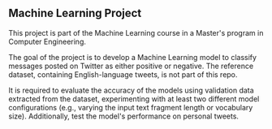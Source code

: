 ## Machine Learning Project

This project is part of the Machine Learning course in a Master's program in Computer Engineering.

The goal of the project is to develop a Machine Learning model to classify messages posted on Twitter as either positive or negative. The reference dataset, containing English-language tweets, is not part of this repo.

It is required to evaluate the accuracy of the models using validation data extracted from the dataset, experimenting with at least two different model configurations (e.g., varying the input text fragment length or vocabulary size). Additionally, test the model's performance on personal tweets.
